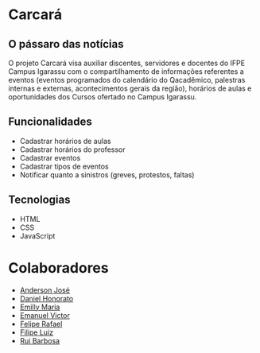 # Carcará
## O pássaro das notícias
O projeto Carcará visa auxiliar discentes, servidores e docentes do IFPE Campus Igarassu com o compartilhamento de informações referentes a eventos (eventos programados do calendário do Qacadêmico, palestras internas e externas, acontecimentos gerais da região), horários de aulas e oportunidades dos Cursos ofertado no Campus Igarassu.

## Funcionalidades
* Cadastrar horários de aulas
* Cadastrar horários do professor
* Cadastrar eventos
* Cadastrar tipos de eventos
* Notificar quanto a sinistros (greves, protestos, faltas)
  
## Tecnologias
* HTML
* CSS
* JavaScript
# Colaboradores
* [Anderson José](https://github.com/Andersonjs99)
* [Daniel Honorato](https://github.com/DH-97)
* [Emilly Maria](https://github.com/SongMingi95)
* [Emanuel Victor](https://github.com/EMANUEBRIT)
* [Felipe Rafael](https://github.com/felipeknk)
* [Filipe Luiz](https://github.com/luke96neto)
* [Rui Barbosa](https://github.com/Rui827)
